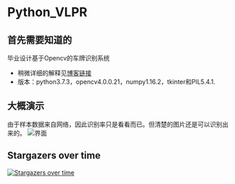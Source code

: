 # Python_VLPR
## 首先需要知道的
毕业设计基于Opencv的车牌识别系统
- 稍微详细的解释见[博客链接](https://www.cnblogs.com/yinghualuowu/p/9182382.html)
- 版本：python3.7.3，opencv4.0.0.21，numpy1.16.2，tkinter和PIL5.4.1.

## 大概演示
由于样本数据来自网络，因此识别率只是看看而已。但清楚的图片还是可以识别出来的。
![界面](https://images2018.cnblogs.com/blog/843428/201806/843428-20180614115054606-1021021014.png)

## Stargazers over time

[![Stargazers over time](https://starchart.cc/yinghualuowu/Python_VLPR.svg)](https://starchart.cc/yinghualuowu/Python_VLPR)
